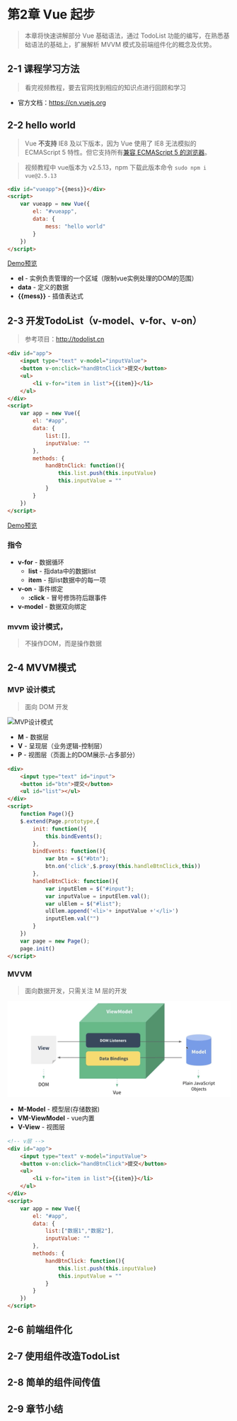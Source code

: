 # 第2章 Vue 起步 

> 本章将快速讲解部分 Vue 基础语法，通过 TodoList 功能的编写，在熟悉基础语法的基础上，扩展解析 MVVM 模式及前端组件化的概念及优势。

 
## 2-1 课程学习方法

> 看完视频教程，要去官网找到相应的知识点进行回顾和学习

* 官方文档：https://cn.vuejs.org


## 2-2 hello world

> Vue **不支持** IE8 及以下版本，因为 Vue 使用了 IE8 无法模拟的 ECMAScript 5 特性。但它支持所有[兼容 ECMAScript 5 的浏览器](https://caniuse.com/#feat=es5)。

> 视频教程中 vue版本为 v2.5.13，npm 下载此版本命令 `sudo npm i vue@2.5.13`

```html
<div id="vueapp">{{mess}}</div>
<script>
    var vueapp = new Vue({
        el: "#vueapp",
        data: {
            mess: "hello world"
        }
    })
</script>
```
[Demo预览](https://github.xiaodongxier.com/mkw-vue-qnew-notes/code/2-2-1-helloworld.html)


* **el** - 实例负责管理的一个区域（限制vue实例处理的DOM的范围）
* **data** - 定义的数据
* **{{mess}}** - 插值表达式



## 2-3 开发TodoList（v-model、v-for、v-on）

> 参考项目：http://todolist.cn

```html
<div id="app">
    <input type="text" v-model="inputValue">
    <button v-on:click="handBtnClick">提交</button>
    <ul>
        <li v-for="item in list">{{item}}</li>
    </ul>
</div>
<script>
    var app = new Vue({
        el: "#app",
        data: {
            list:[],
            inputValue: ""
        },
        methods: {
            handBtnClick: function(){
                this.list.push(this.inputValue)
                this.inputValue = ""
            }
        }
    })
</script>
```
[Demo预览](https://github.xiaodongxier.com/mkw-vue-qnew-notes/code/2-3-1-todolist.html)

### 指令

* **v-for** - 数据循环
    * **list** - 指data中的数据list
    * **item** - 指list数据中的每一项
* **v-on** - 事件绑定
    * **:click** - 冒号修饰符后跟事件
* **v-model** - 数据双向绑定


### mvvm 设计模式，

> 不操作DOM，而是操作数据

## 2-4 MVVM模式

### MVP 设计模式

> 面向 DOM 开发


![MVP设计模式](https://cdn.jsdelivr.net/gh/xiaodongxier/static@main/qnew/7IvknQ.png)

* **M** - 数据层
* **V** - 呈现层（业务逻辑-控制层）
* **P** - 视图层（页面上的DOM展示-占多部分）


```html
<div>
    <input type="text" id="input">
    <button id="btn">提交</button>
    <ul id="list"></ul>
</div>
<script>
    function Page(){}
    $.extend(Page.prototype,{
        init: function(){
            this.bindEvents();
        },
        bindEvents: function(){
            var btn = $("#btn");
            btn.on('click',$.proxy(this.handleBtnClick,this))
        },
        handleBtnClick: function(){
            var inputElem = $("#input");
            var inputValue = inputElem.val();
            var ulElem = $("#list");
            ulElem.append('<li>'+ inputValue +'</li>')
            inputElem.val("")
        }
    })
    var page = new Page();
    page.init()
</script>
```


### MVVM

> 面向数据开发，只需关注 M 层的开发

![MVVM设计模式](https://raw.githubusercontent.com/xiaodongxier/static/main/qnew/O9HYpI.png)

<!-- ![MVVM设计模式](https://raw.githubusercontent.com/xiaodongxier/static/main/qnew/GXDMgB.png) -->


* **M-Model** - 模型层(存储数据)
* **VM-ViewModel** - vue内置
* **V-View** - 视图层


```html
<!-- v层 -->
<div id="app">
    <input type="text" v-model="inputValue">
    <button v-on:click="handBtnClick">提交</button>
    <ul>
        <li v-for="item in list">{{item}}</li>
    </ul>
</div>
<script>
    var app = new Vue({
        el: "#app",
        data: {
            list:["数据1","数据2"],
            inputValue: ""
        },
        methods: {
            handBtnClick: function(){
                this.list.push(this.inputValue)
                this.inputValue = ""
            }
        }
    })
</script>
```



## 2-6 前端组件化































































## 2-7 使用组件改造TodoList













## 2-8 简单的组件间传值













## 2-9 章节小结











